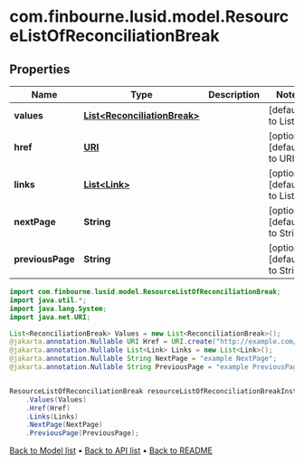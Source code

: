 # com.finbourne.lusid.model.ResourceListOfReconciliationBreak

## Properties

Name | Type | Description | Notes
------------ | ------------- | ------------- | -------------
**values** | [**List&lt;ReconciliationBreak&gt;**](ReconciliationBreak.md) |  | [default to List<ReconciliationBreak>]
**href** | [**URI**](URI.md) |  | [optional] [default to URI]
**links** | [**List&lt;Link&gt;**](Link.md) |  | [optional] [default to List<Link>]
**nextPage** | **String** |  | [optional] [default to String]
**previousPage** | **String** |  | [optional] [default to String]

```java
import com.finbourne.lusid.model.ResourceListOfReconciliationBreak;
import java.util.*;
import java.lang.System;
import java.net.URI;

List<ReconciliationBreak> Values = new List<ReconciliationBreak>();
@jakarta.annotation.Nullable URI Href = URI.create("http://example.com/Href");
@jakarta.annotation.Nullable List<Link> Links = new List<Link>();
@jakarta.annotation.Nullable String NextPage = "example NextPage";
@jakarta.annotation.Nullable String PreviousPage = "example PreviousPage";


ResourceListOfReconciliationBreak resourceListOfReconciliationBreakInstance = new ResourceListOfReconciliationBreak()
    .Values(Values)
    .Href(Href)
    .Links(Links)
    .NextPage(NextPage)
    .PreviousPage(PreviousPage);
```


[Back to Model list](../README.md#documentation-for-models) &#8226; [Back to API list](../README.md#documentation-for-api-endpoints) &#8226; [Back to README](../README.md)
